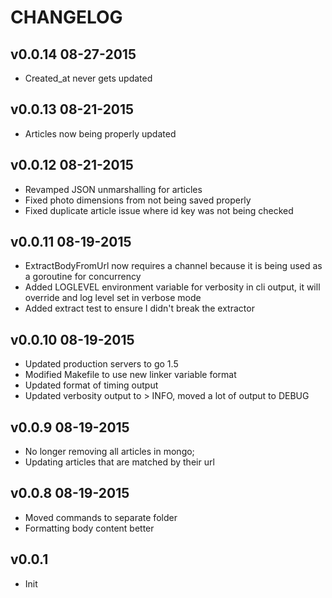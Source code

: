 CHANGELOG
=========

v0.0.14 08-27-2015
------------------

* Created_at never gets updated

v0.0.13 08-21-2015
------------------

* Articles now being properly updated

v0.0.12 08-21-2015
------------------

* Revamped JSON unmarshalling for articles
* Fixed photo dimensions from not being saved properly
* Fixed duplicate article issue where id key was not being checked

v0.0.11 08-19-2015
------------------

* ExtractBodyFromUrl now requires a channel because it is being used as a goroutine
for concurrency
* Added LOGLEVEL environment variable for verbosity in cli output, it will override
and log level set in verbose mode
* Added extract test to ensure I didn't break the extractor

v0.0.10 08-19-2015
------------------

* Updated production servers to go 1.5
* Modified Makefile to use new linker variable format
* Updated format of timing output
* Updated verbosity output to > INFO, moved a lot of output to DEBUG

v0.0.9 08-19-2015
-----------------

* No longer removing all articles in mongo;
* Updating articles that are matched by their url

v0.0.8 08-19-2015
-----------------

* Moved commands to separate folder
* Formatting body content better

v0.0.1
------

* Init
